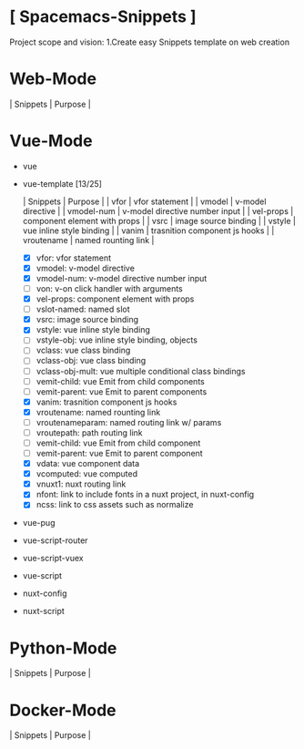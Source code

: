 # [ Spacemacs-Snippets ]


Project scope and vision:
1.Create easy Snippets template on web creation


# Web-Mode
  | Snippets | Purpose |

# Vue-Mode
* vue
* vue-template [13/25]

  | Snippets   | Purpose                        |
  | vfor       | vfor statement                 |
  | vmodel     | v-model directive              |
  | vmodel-num | v-model directive number input |
  | vel-props  | component element with props   |
  | vsrc       | image source binding           |
  | vstyle     | vue inline style binding       |
  | vanim      | trasnition component js hooks  |
  | vroutename | named rounting link            |

  - [X] vfor: vfor statement
  - [X] vmodel: v-model directive
  - [X] vmodel-num: v-model directive number input
  - [ ] von: v-on click handler with arguments
  - [X] vel-props: component element with props
  - [ ] vslot-named: named slot
  - [X] vsrc: image source binding
  - [X] vstyle: vue inline style binding
  - [ ] vstyle-obj: vue inline style binding, objects
  - [ ] vclass: vue class binding
  - [ ] vclass-obj: vue class binding
  - [ ] vclass-obj-mult: vue multiple conditional class bindings
  - [ ] vemit-child: vue Emit from child components
  - [ ] vemit-parent: vue Emit to parent components
  - [X] vanim: trasnition component js hooks
  - [X] vroutename: named rounting link
  - [ ] vroutenameparam: named routing link w/ params
  - [ ] vroutepath: path routing link
  - [ ] vemit-child: vue Emit from child component
  - [ ] vemit-parent: vue Emit to parent component
  - [X] vdata: vue component data
  - [X] vcomputed: vue computed
  - [X] vnuxt1: nuxt routing link
  - [X] nfont: link to include fonts in a nuxt project, in nuxt-config
  - [X] ncss: link to css assets such as normalize

* vue-pug
* vue-script-router
* vue-script-vuex
* vue-script

* nuxt-config
* nuxt-script

# Python-Mode
  | Snippets | Purpose |

# Docker-Mode
  | Snippets | Purpose |
